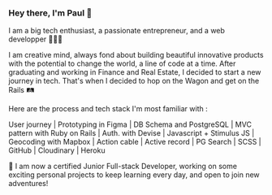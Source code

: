 ### Hey there, I'm Paul 👋

I am a big tech enthusiast, a passionate entrepreneur, and a web developper 🧑🏻‍💻

I am creative mind, always fond about building beautiful innovative products with the potential to change the world, a line of code at a time. After graduating and working in Finance and Real Estate, I decided to start a new journey in tech. That's when I decided to hop on the Wagon and get on the Rails 🛤

Here are the process and tech stack I'm most familiar with :

User journey | Prototyping in Figma | DB Schema and PostgreSQL | MVC pattern with Ruby on Rails | Auth. with Devise | Javascript + Stimulus JS | Geocoding with Mapbox | Action cable | Active record | PG Search | SCSS | GitHub | Cloudinary | Heroku

🚀 I am now a certified Junior Full-stack Developer, working on some exciting personal projects to keep learning every day, and open to join new adventures! 

